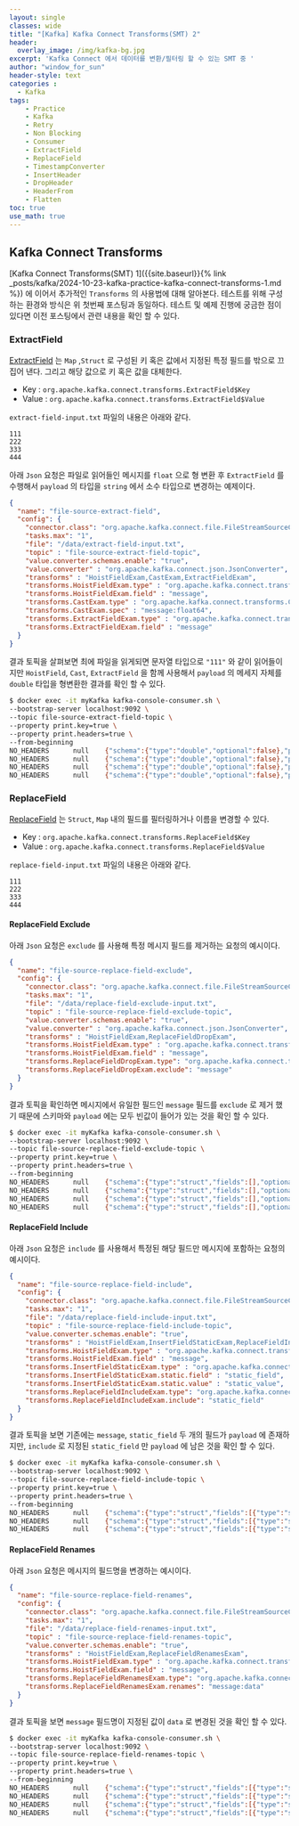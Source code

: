 ```yaml
--- 
layout: single
classes: wide
title: "[Kafka] Kafka Connect Transforms(SMT) 2"
header:
  overlay_image: /img/kafka-bg.jpg
excerpt: 'Kafka Connect 에서 데이터를 변환/필터링 할 수 있는 SMT 중 '
author: "window_for_sun"
header-style: text
categories :
  - Kafka
tags:
    - Practice
    - Kafka
    - Retry
    - Non Blocking
    - Consumer
    - ExtractField
    - ReplaceField
    - TimestampConverter
    - InsertHeader
    - DropHeader
    - HeaderFrom
    - Flatten
toc: true
use_math: true
---
```


## Kafka Connect Transforms
[Kafka Connect Transforms(SMT) 1]({{site.baseurl}}{% link _posts/kafka/2024-10-23-kafka-practice-kafka-connect-transforms-1.md %})
에 이어서 추가적인 `Transforms` 의 사용법에 대해 알아본다. 
테스트를 위해 구성하는 환경와 방식은 위 첫번째 포스팅과 동일하다. 
테스트 및 예제 진행에 궁금한 점이 있다면 이전 포스팅에서 관련 내용을 확인 할 수 있다.


### ExtractField
[ExtractField](https://docs.confluent.io/platform/current/connect/transforms/extractfield.html)
는 `Map` ,`Struct` 로 구성된 키 혹은 값에서 지정된 특정 필드를 밖으로 끄집어 낸다. 
그리고 해당 값으로 키 혹은 값을 대체한다. 

- Key : `org.apache.kafka.connect.transforms.ExtractField$Key`
- Value : `org.apache.kafka.connect.transforms.ExtractField$Value`

`extract-field-input.txt` 파일의 내용은 아래와 같다.  

```
111
222
333
444
```

아래 `Json` 요청은 파일로 읽어들인 메시지를 `float` 으로 형 변환 후 `ExtractField` 를 수행해서 
`payload` 의 타입을 `string` 에서 소수 타입으로 변경하는 예제이다.  

```json
{
  "name": "file-source-extract-field",
  "config": {
    "connector.class": "org.apache.kafka.connect.file.FileStreamSourceConnector",
    "tasks.max": "1",
    "file": "/data/extract-field-input.txt",
    "topic" : "file-source-extract-field-topic",
    "value.converter.schemas.enable": "true",
    "value.converter" : "org.apache.kafka.connect.json.JsonConverter",
    "transforms" : "HoistFieldExam,CastExam,ExtractFieldExam",
    "transforms.HoistFieldExam.type" : "org.apache.kafka.connect.transforms.HoistField$Value",
    "transforms.HoistFieldExam.field" : "message",
    "transforms.CastExam.type" : "org.apache.kafka.connect.transforms.Cast$Value",
    "transforms.CastExam.spec" : "message:float64",
    "transforms.ExtractFieldExam.type" : "org.apache.kafka.connect.transforms.ExtractField$Value",
    "transforms.ExtractFieldExam.field" : "message"
  }
}
```  

결과 토픽을 살펴보면 최에 파일을 읽게되면 문자열 타입으로 `"111"` 와 같이 읽어들이 지만 `HoistField`, `Cast`, `ExtractField` 을 함께 사용해서 
`payload` 의 메세지 자체를 `double` 타입을 형변환한 결과를 확인 할 수 있다.   

```bash
$ docker exec -it myKafka kafka-console-consumer.sh \
--bootstrap-server localhost:9092 \
--topic file-source-extract-field-topic \
--property print.key=true \
--property print.headers=true \
--from-beginning 
NO_HEADERS      null    {"schema":{"type":"double","optional":false},"payload":111.0}
NO_HEADERS      null    {"schema":{"type":"double","optional":false},"payload":222.0}
NO_HEADERS      null    {"schema":{"type":"double","optional":false},"payload":333.0}
NO_HEADERS      null    {"schema":{"type":"double","optional":false},"payload":444.0}
```  

### ReplaceField
[ReplaceField](https://docs.confluent.io/platform/current/connect/transforms/replacefield.html)
는 `Struct`, `Map` 내의 필드를 필터링하거나 이름을 변경할 수 있다.  

- Key : `org.apache.kafka.connect.transforms.ReplaceField$Key`
- Value : `org.apache.kafka.connect.transforms.ReplaceField$Value`

`replace-field-input.txt` 파일의 내용은 아래와 같다.  

```
111
222
333
444
```

#### ReplaceField Exclude
아래 `Json` 요청은 `exclude` 를 사용해 특정 메시지 필드를 제거하는 요청의 예시이다. 

```json
{
  "name": "file-source-replace-field-exclude",
  "config": {
    "connector.class": "org.apache.kafka.connect.file.FileStreamSourceConnector",
    "tasks.max": "1",
    "file": "/data/replace-field-exclude-input.txt",
    "topic" : "file-source-replace-field-exclude-topic",
    "value.converter.schemas.enable": "true",
    "value.converter" : "org.apache.kafka.connect.json.JsonConverter",
    "transforms" : "HoistFieldExam,ReplaceFieldDropExam",
    "transforms.HoistFieldExam.type" : "org.apache.kafka.connect.transforms.HoistField$Value",
    "transforms.HoistFieldExam.field" : "message",
    "transforms.ReplaceFieldDropExam.type": "org.apache.kafka.connect.transforms.ReplaceField$Value",
    "transforms.ReplaceFieldDropExam.exclude": "message"
  }
}
```  

결과 토픽을 확인하면 메시지에서 유일한 필드인 `message` 필드를 `exclude` 로 제거 했기 때문에 스키마와 `payload` 에는 모두 빈값이 들어가 있는 것을 확인 할 수 있다.  

```bash
$ docker exec -it myKafka kafka-console-consumer.sh \
--bootstrap-server localhost:9092 \
--topic file-source-replace-field-exclude-topic \
--property print.key=true \
--property print.headers=true \
--from-beginning 
NO_HEADERS      null    {"schema":{"type":"struct","fields":[],"optional":false},"payload":{}}
NO_HEADERS      null    {"schema":{"type":"struct","fields":[],"optional":false},"payload":{}}
NO_HEADERS      null    {"schema":{"type":"struct","fields":[],"optional":false},"payload":{}}
NO_HEADERS      null    {"schema":{"type":"struct","fields":[],"optional":false},"payload":{}}
```  

#### ReplaceField Include
아래 `Json` 요청은 `include` 를 사용해서 특정된 해당 필드만 메시지에 포함하는 요청의 예시이다.  

```json
{
  "name": "file-source-replace-field-include",
  "config": {
    "connector.class": "org.apache.kafka.connect.file.FileStreamSourceConnector",
    "tasks.max": "1",
    "file": "/data/replace-field-include-input.txt",
    "topic" : "file-source-replace-field-include-topic",
    "value.converter.schemas.enable": "true",
    "transforms" : "HoistFieldExam,InsertFieldStaticExam,ReplaceFieldIncludeExam",
    "transforms.HoistFieldExam.type" : "org.apache.kafka.connect.transforms.HoistField$Value",
    "transforms.HoistFieldExam.field" : "message",
    "transforms.InsertFieldStaticExam.type" : "org.apache.kafka.connect.transforms.InsertField$Value",
    "transforms.InsertFieldStaticExam.static.field" : "static_field",
    "transforms.InsertFieldStaticExam.static.value" : "static_value",
    "transforms.ReplaceFieldIncludeExam.type": "org.apache.kafka.connect.transforms.ReplaceField$Value",
    "transforms.ReplaceFieldIncludeExam.include": "static_field"
  }
}
```  

결과 토픽을 보면 기존에는 `message`, `static_field` 두 개의 필드가 `payload` 에 존재하지만, 
`include` 로 지정된 `static_field` 만 `payload` 에 남은 것을 확인 할 수 있다.  

```bash
$ docker exec -it myKafka kafka-console-consumer.sh \
--bootstrap-server localhost:9092 \
--topic file-source-replace-field-include-topic \
--property print.key=true \
--property print.headers=true \
--from-beginning 
NO_HEADERS      null    {"schema":{"type":"struct","fields":[{"type":"string","optional":true,"field":"static_field"}],"optional":false},"payload":{"static_field":"static_value"}}
NO_HEADERS      null    {"schema":{"type":"struct","fields":[{"type":"string","optional":true,"field":"static_field"}],"optional":false},"payload":{"static_field":"static_value"}}
NO_HEADERS      null    {"schema":{"type":"struct","fields":[{"type":"string","optional":true,"field":"static_field"}],"optional":false},"payload":{"static_field":"static_value"}}
```  

#### ReplaceField Renames
아래 `Json` 요청은 메시지의 필드명을 변경하는 예시이다.  

```json
{
  "name": "file-source-replace-field-renames",
  "config": {
    "connector.class": "org.apache.kafka.connect.file.FileStreamSourceConnector",
    "tasks.max": "1",
    "file": "/data/replace-field-renames-input.txt",
    "topic" : "file-source-replace-field-renames-topic",
    "value.converter.schemas.enable": "true",
    "transforms" : "HoistFieldExam,ReplaceFieldRenamesExam",
    "transforms.HoistFieldExam.type" : "org.apache.kafka.connect.transforms.HoistField$Value",
    "transforms.HoistFieldExam.field" : "message",
    "transforms.ReplaceFieldRenamesExam.type": "org.apache.kafka.connect.transforms.ReplaceField$Value",
    "transforms.ReplaceFieldRenamesExam.renames": "message:data"
  }
}
```  

결과 토픽을 보면 `message` 필드명이 지정된 값이 `data` 로 변경된 것을 확인 할 수 있다.  

```bash
$ docker exec -it myKafka kafka-console-consumer.sh \
--bootstrap-server localhost:9092 \
--topic file-source-replace-field-renames-topic \
--property print.key=true \
--property print.headers=true \
--from-beginning 
NO_HEADERS      null    {"schema":{"type":"struct","fields":[{"type":"string","optional":false,"field":"data"}],"optional":false},"payload":{"data":"111"}}
NO_HEADERS      null    {"schema":{"type":"struct","fields":[{"type":"string","optional":false,"field":"data"}],"optional":false},"payload":{"data":"222"}}
NO_HEADERS      null    {"schema":{"type":"struct","fields":[{"type":"string","optional":false,"field":"data"}],"optional":false},"payload":{"data":"333"}}
NO_HEADERS      null    {"schema":{"type":"struct","fields":[{"type":"string","optional":false,"field":"data"}],"optional":false},"payload":{"data":"444"}}
```  
